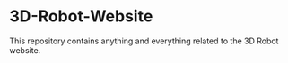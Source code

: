 # 3D-Robot-Website
This repository contains anything and everything related to the 3D Robot website.
